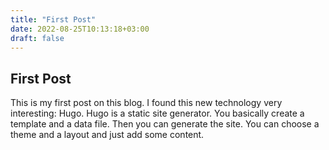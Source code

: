 ```yaml
---
title: "First Post"
date: 2022-08-25T10:13:18+03:00
draft: false
---
```


## First Post

This is my first post on this blog. 
I found this new technology very interesting: Hugo.
Hugo is a static site generator. You basically create a template and a data file.
Then you can generate the site.
You can choose a theme and a layout and just add some content.